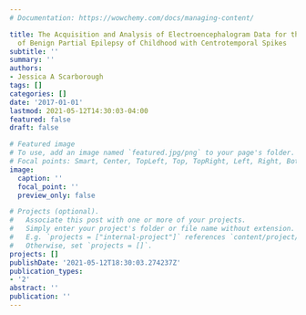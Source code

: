 ```yaml
---
# Documentation: https://wowchemy.com/docs/managing-content/

title: The Acquisition and Analysis of Electroencephalogram Data for the Classification
  of Benign Partial Epilepsy of Childhood with Centrotemporal Spikes
subtitle: ''
summary: ''
authors:
- Jessica A Scarborough
tags: []
categories: []
date: '2017-01-01'
lastmod: 2021-05-12T14:30:03-04:00
featured: false
draft: false

# Featured image
# To use, add an image named `featured.jpg/png` to your page's folder.
# Focal points: Smart, Center, TopLeft, Top, TopRight, Left, Right, BottomLeft, Bottom, BottomRight.
image:
  caption: ''
  focal_point: ''
  preview_only: false

# Projects (optional).
#   Associate this post with one or more of your projects.
#   Simply enter your project's folder or file name without extension.
#   E.g. `projects = ["internal-project"]` references `content/project/deep-learning/index.md`.
#   Otherwise, set `projects = []`.
projects: []
publishDate: '2021-05-12T18:30:03.274237Z'
publication_types:
- '2'
abstract: ''
publication: ''
---
```

